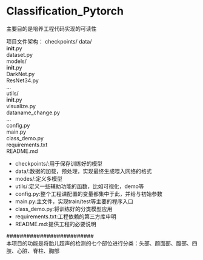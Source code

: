# Classification_Pytorch

主要目的是培养工程代码实现的可读性

项目文件架构：
checkpoints/
data/<br/>
	__init__.py<br/>
	dataset.py<br/>
models/<br/>
	__init__.py<br/>
	DarkNet.py<br/>
	ResNet34.py<br/>
	...<br/>
utils/<br/>
	__init__.py<br/>
	visualize.py<br/>
	dataname_change.py<br/>
	...<br/>
config.py<br/>
main.py<br/>
class_demo.py<br/>
requirements.txt<br/>
README.md<br/>



- checkpoints/:用于保存训练好的模型
- data/:数据的加载，预处理，实现最终生成喂入网络的格式
- modes/:定义多模型
- utils/:定义一些辅助功能的函数，比如可视化，demo等
- config.py:整个工程课配置的变量都集中于此，并给与初始参数
- main.py:主文件，实现train/test等主要的程序入口
- class_demo.py:将训练好的分类模型应用
- requirements.txt:工程依赖的第三方库申明
- README.md:提供工程的必要说明


##########################<br/>
本项目的功能是将胎儿超声的检测的七个部位进行分类：头部、颜面部、腹部、四肢、心脏、脊柱、胸部

